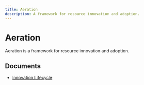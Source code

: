 ```yaml
---
title: Aeration
description: A framework for resource innovation and adoption.
---
```


# Aeration

Aeration is a framework for resource innovation and adoption.

## Documents

- [Innovation Lifecycle](innovation.md)

